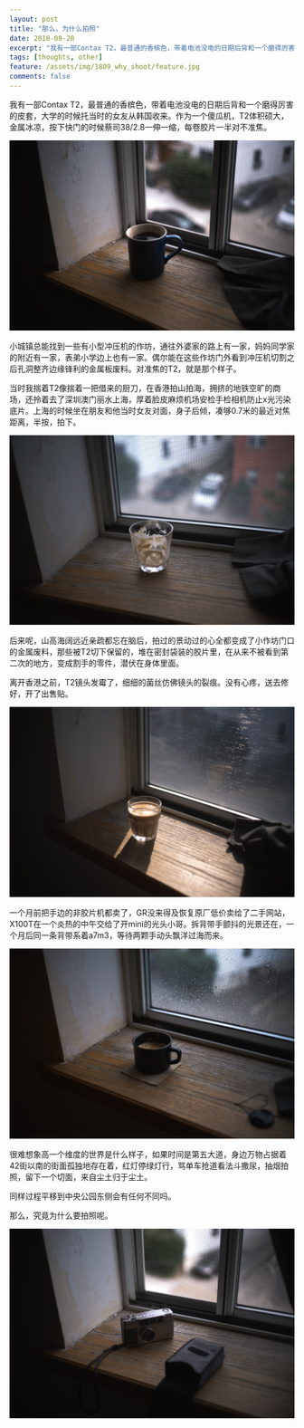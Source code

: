 ```yaml
---
layout: post
title: "那么，为什么拍照"
date: 2018-09-20
excerpt: "我有一部Contax T2，最普通的香槟色，带着电池没电的日期后背和一个磨得厉害的皮套。"
tags: [thoughts, other]
feature: /assets/img/1809_why_shoot/feature.jpg
comments: false
---
```


我有一部Contax T2，最普通的香槟色，带着电池没电的日期后背和一个磨得厉害的皮套，大学的时候托当时的女友从韩国收来。作为一个傻瓜机，T2体积硕大，金属冰凉，按下快门的时候蔡司38/2.8一伸一缩，每卷胶片一半对不准焦。

![](/assets/img/1810_why_shoot/1.jpg)

小城镇总能找到一些有小型冲压机的作坊，通往外婆家的路上有一家，妈妈同学家的附近有一家，表弟小学边上也有一家。偶尔能在这些作坊门外看到冲压机切割之后孔洞整齐边缘锋利的金属板废料。对准焦的T2，就是那个样子。

当时我揣着T2像揣着一把借来的厨刀，在香港拍山拍海，拥挤的地铁空旷的商场，还拎着去了深圳澳门丽水上海，厚着脸皮麻烦机场安检手检相机防止x光污染底片。上海的时候坐在朋友和他当时女友对面，身子后倾，凑够0.7米的最近对焦距离，半按，拍下。

![](/assets/img/1810_why_shoot/2.jpg)

后来呢，山高海阔远近亲疏都忘在脑后，拍过的景动过的心全都变成了小作坊门口的金属废料，那些被T2切下保留的，堆在密封袋装的胶片里，在从来不被看到第二次的地方，变成割手的零件，潜伏在身体里面。

离开香港之前，T2镜头发霉了，细细的菌丝仿佛镜头的裂痕。没有心疼，送去修好，开了出售贴。

![](/assets/img/1810_why_shoot/4.jpg)

一个月前把手边的非胶片机都卖了，GR没来得及恢复原厂低价卖给了二手网站，X100T在一个炎热的中午交给了开mini的光头小哥。拆背带手颤抖的光景还在，一个月后同一条背带系着a7m3，等待两颗手动头飘洋过海而来。

![](/assets/img/1810_why_shoot/7.jpg)

很难想象高一个维度的世界是什么样子，如果时间是第五大道，身边万物占据着42街以南的街面孤独地存在着，红灯停绿灯行，骂单车抢道看法斗撒尿，抽烟拍照，留下一个切面，来自尘土归于尘土。

同样过程平移到中央公园东侧会有任何不同吗。

那么，究竟为什么要拍照呢。

![](/assets/img/1810_why_shoot/5.jpg)